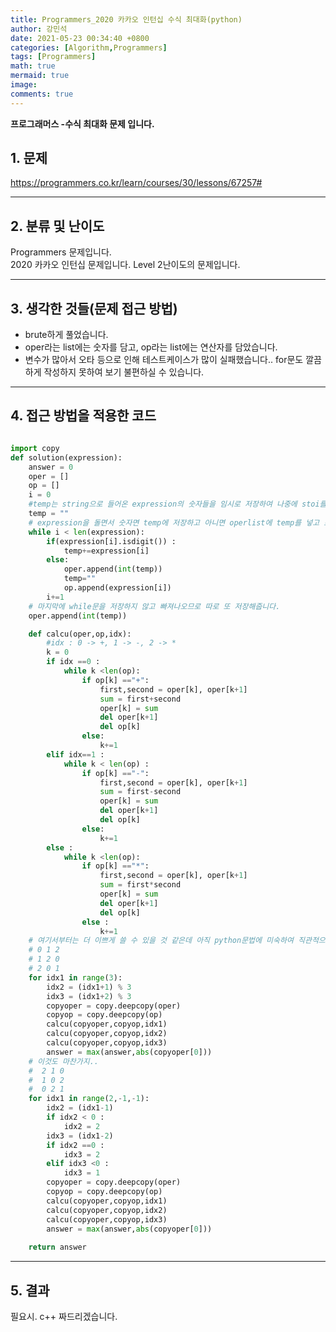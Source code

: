 ```yaml
---
title: Programmers_2020 카카오 인턴십 수식 최대화(python)
author: 강민석
date: 2021-05-23 00:34:40 +0800
categories: [Algorithm,Programmers]
tags: [Programmers]
math: true
mermaid: true
image: 
comments: true
---
```


**프로그래머스 -수식 최대화 문제 입니다.**

## 1. 문제
<https://programmers.co.kr/learn/courses/30/lessons/67257#>






-----  

## 2. 분류 및 난이도

Programmers 문제입니다.  
2020 카카오 인턴십 문제입니다.
Level 2난이도의 문제입니다. 


-----  

## 3. 생각한 것들(문제 접근 방법)

- brute하게 풀었습니다.
- oper라는 list에는 숫자를 담고, op라는 list에는 연산자를 담았습니다.
- 변수가 많아서 오타 등으로 인해 테스트케이스가 많이 실패했습니다.. for문도 깔끔하게 작성하지 못하여 보기 불편하실 수 있습니다.

-----  

## 4. 접근 방법을 적용한 코드


```python

import copy
def solution(expression):
    answer = 0
    oper = []
    op = []
    i = 0
    #temp는 string으로 들어온 expression의 숫자들을 임시로 저장하여 나중에 stoi를 해줍니다.
    temp = ""
    # expression을 돌면서 숫자면 temp에 저장하고 아니면 operlist에 temp를 넣고 초기화해줍니다.
    while i < len(expression):
        if(expression[i].isdigit()) : 
            temp+=expression[i]
        else:
            oper.append(int(temp))
            temp=""
            op.append(expression[i])
        i+=1
    # 마지막에 while문을 저장하지 않고 빠져나오므로 따로 또 저장해줍니다.
    oper.append(int(temp))

    def calcu(oper,op,idx):
        #idx : 0 -> +, 1 -> -, 2 -> *
        k = 0
        if idx ==0 :
            while k <len(op):
                if op[k] =="+":
                    first,second = oper[k], oper[k+1]
                    sum = first+second
                    oper[k] = sum
                    del oper[k+1]
                    del op[k]
                else:
                    k+=1
        elif idx==1 : 
            while k < len(op) :
                if op[k] =="-":
                    first,second = oper[k], oper[k+1]
                    sum = first-second
                    oper[k] = sum
                    del oper[k+1] 
                    del op[k]
                else:
                    k+=1
        else : 
            while k <len(op):
                if op[k] =="*":
                    first,second = oper[k], oper[k+1]
                    sum = first*second
                    oper[k] = sum
                    del oper[k+1]
                    del op[k]
                else :
                    k+=1
    # 여기서부터는 더 이쁘게 쓸 수 있을 것 같은데 아직 python문법에 미숙하여 직관적으로 썼습니다.
    # 0 1 2
    # 1 2 0
    # 2 0 1
    for idx1 in range(3):
        idx2 = (idx1+1) % 3
        idx3 = (idx1+2) % 3
        copyoper = copy.deepcopy(oper)
        copyop = copy.deepcopy(op)
        calcu(copyoper,copyop,idx1)
        calcu(copyoper,copyop,idx2)
        calcu(copyoper,copyop,idx3)
        answer = max(answer,abs(copyoper[0]))
    # 이것도 마찬가지..
    #  2 1 0
    #  1 0 2
    #  0 2 1
    for idx1 in range(2,-1,-1):
        idx2 = (idx1-1) 
        if idx2 < 0 :
            idx2 = 2
        idx3 = (idx1-2)
        if idx2 ==0 :
            idx3 = 2
        elif idx3 <0 :
            idx3 = 1
        copyoper = copy.deepcopy(oper)
        copyop = copy.deepcopy(op)
        calcu(copyoper,copyop,idx1)
        calcu(copyoper,copyop,idx2)
        calcu(copyoper,copyop,idx3)
        answer = max(answer,abs(copyoper[0]))
                
    return answer
```


-----



## 5. 결과

필요시. c++ 짜드리겠습니다.















 
